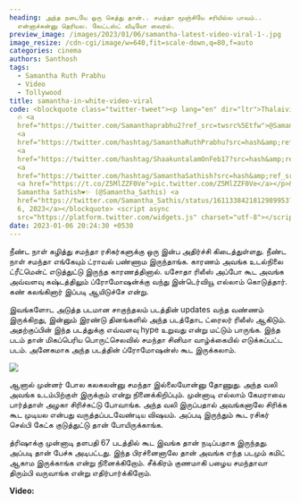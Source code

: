 ```yaml
---
heading: அந்த நடையே ஒரு கெத்து தான்.. சமந்தா மூஞ்சியே சரியில்ல பாவம்..
  என்னாச்சுன்னு தெரியல. லேட்டஸ்ட் வீடியோ வைரல்.
preview_image: /images/2023/01/06/samantha-latest-video-viral-1-.jpg
image_resize: /cdn-cgi/image/w=640,fit=scale-down,q=80,f=auto
categories: cinema
authors: Santhosh
tags:
  - Samantha Ruth Prabhu
  - Video
  - Tollywood
title: samantha-in-white-video-viral
code: <blockquote class="twitter-tweet"><p lang="en" dir="ltr">Thalaivi is back
  🔥 <a
  href="https://twitter.com/Samanthaprabhu2?ref_src=twsrc%5Etfw">@Samanthaprabhu2</a>
  <a
  href="https://twitter.com/hashtag/SamanthaRuthPrabhu?src=hash&amp;ref_src=twsrc%5Etfw">#SamanthaRuthPrabhu</a>
  <a
  href="https://twitter.com/hashtag/ShaakuntalamOnFeb17?src=hash&amp;ref_src=twsrc%5Etfw">#ShaakuntalamOnFeb17</a>
  <a
  href="https://twitter.com/hashtag/SamanthaSathish?src=hash&amp;ref_src=twsrc%5Etfw">#SamanthaSathish</a>
  <a href="https://t.co/Z5MlZZF0Ve">pic.twitter.com/Z5MlZZF0Ve</a></p>&mdash;
  Samantha Sathish❤️✨ (@Samantha_Sathis) <a
  href="https://twitter.com/Samantha_Sathis/status/1611338421812989953?ref_src=twsrc%5Etfw">January
  6, 2023</a></blockquote> <script async
  src="https://platform.twitter.com/widgets.js" charset="utf-8"></script>
date: 2023-01-06 20:24:30 +0530
---
```

நீண்ட நாள் கழித்து சமந்தா ரசிகர்களுக்கு ஒரு இன்ப அதிர்ச்சி கிடைத்துள்ளது. நீண்ட நாள் சமந்தா எங்கேயும் ட்ராவல் பண்ணாம இருந்தாங்க. காரணம் அவங்க உடல்நிலை ட்ரீட்மென்ட் எடுத்துட்டு இருந்த காரணத்தினால். யசோதா ரிலீஸ் அப்போ கூட அவங்க அவ்வளவு கஷ்டத்திலும் ப்ரோமோஷன்க்கு வந்து இன்டெர்வியூ எல்லாம் கொடுத்தார். கண் கலங்கினார் இப்படி ஆயிடுச்சே என்று.

இவங்களோட அடுத்த படமான சாகுந்தலம் படத்தின் updates வந்த வண்ணம் இருக்கிறது, இன்னும் இரண்டு தினங்களில் அந்த படத்தோட ட்ரைலர் ரிலீஸ் ஆகிடும். அதற்குப்பின் இந்த படத்துக்கு எவ்வளவு hype உறுவது என்று மட்டும் பாருங்க. இந்த படம் தான் மிகப்பெரிய பொருட்செலவில் சமந்தா சினிமா வாழ்க்கையில் எடுக்கப்பட்ட படம். அனேகமாக அந்த படத்தின் ப்ரோமோஷன்ஸ் கூட இருக்கலாம்.

![](/images/2023/01/06/samantha-latest-video-viral-2-.jpg)

ஆனால் முன்னர் போல கலகலன்னு சமந்தா இல்லையோன்னு தோணுது. அந்த வலி அவங்க உடம்பிற்குள் இருக்கும் என்று நினைக்கிறிப்பும். முன்னாடி எல்லாம் கேமராவை பார்த்தாள் அழகா சிரிச்சுட்டு போவாங்க. அந்த வலி இருப்பதால் அவங்கனாலே சிரிக்க கூட முடியல என்பது வருத்தப்படவேண்டிய விஷயம். அப்படி இருந்தும் கூட ரசிகர் செல்பி கேட்க குடுத்துட்டு தான் போயிருக்காங்க.

த்ரிஷாக்கு முன்னாடி தளபதி 67 படத்தில் கூட இவங்க தான் நடிப்பதாக இருந்தது. அப்படி தான் பேச்சு அடிபட்டது. இந்த பிரச்னைனாலே தான் அவங்க எந்த படமும் கமிட் ஆகாம இருக்காங்க என்று நினைக்கிறோம். சீக்கிரம் குணமாகி பழைய சமந்தாவா திரும்பி வருவாங்க என்று எதிர்பார்க்கிறோம். 

**V﻿ideo:**